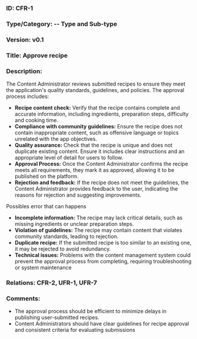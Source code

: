 ### ID: CFR-1 
 
### Type/Category: -- Type and Sub-type

### Version: v0.1
 
### Title: Approve recipe
  
### Description: 
The Content Administrator reviews submitted recipes to ensure they meet the application's quality standards, guidelines, and policies. The approval process includes:

* **Recipe content check:** Verify that the recipe contains complete and accurate information, including ingredients, preparation steps, difficulty and cooking time.
* **Compliance with community guidelines:** Ensure the recipe does not contain inappropriate content, such as offensive language or topics unrelated with the app objectives.
* **Quality assurance:** Check that the recipe is unique and does not duplicate existing content. Ensure it includes clear instructions and an appropriate level of detail for users to follow.
* **Approval Process:** Once the Content Administrator confirms the recipe meets all requirements, they mark it as approved, allowing it to be published on the platform.
* **Rejection and feedback:** If the recipe does not meet the guidelines, the Content Administrator provides feedback to the user, indicating the reasons for rejection and suggesting improvements.

Possibles error that can happens
* **Incomplete information:** The recipe may lack critical details, such as missing ingredients or unclear preparation steps.
* **Violation of guidelines:** The recipe may contain content that violates community standards, leading to rejection.
* **Duplicate recipe:** If the submitted recipe is too similar to an existing one, it may be rejected to avoid redundancy.
* **Technical issues:** Problems with the content management system could prevent the approval process from completing, requiring troubleshooting or system maintenance

### Relations: CFR-2,  UFR-1, UFR-7

### Comments: 
* The approval process should be efficient to minimize delays in publishing user-submitted recipes.
* Content Administrators should have clear guidelines for recipe approval and consistent criteria for evaluating submissions
